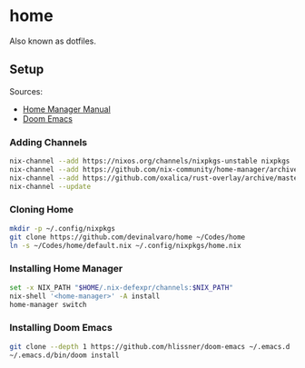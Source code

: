 # home

Also known as dotfiles.

## Setup

Sources:
- [Home Manager Manual](https://nix-community.github.io/home-manager/index.html#sec-install-standalone)
- [Doom Emacs](https://github.com/hlissner/doom-emacs#install)

### Adding Channels

``` sh
nix-channel --add https://nixos.org/channels/nixpkgs-unstable nixpkgs
nix-channel --add https://github.com/nix-community/home-manager/archive/master.tar.gz home-manager
nix-channel --add https://github.com/oxalica/rust-overlay/archive/master.tar.gz rust-overlay
nix-channel --update
```

### Cloning Home

``` sh
mkdir -p ~/.config/nixpkgs
git clone https://github.com/devinalvaro/home ~/Codes/home
ln -s ~/Codes/home/default.nix ~/.config/nixpkgs/home.nix
```

### Installing Home Manager

```sh
set -x NIX_PATH "$HOME/.nix-defexpr/channels:$NIX_PATH"
nix-shell '<home-manager>' -A install
home-manager switch
```

### Installing Doom Emacs

```sh
git clone --depth 1 https://github.com/hlissner/doom-emacs ~/.emacs.d
~/.emacs.d/bin/doom install
```
